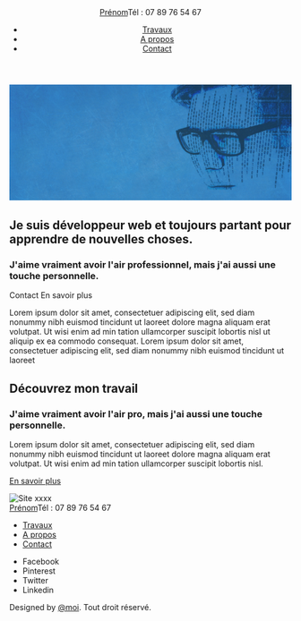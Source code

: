 <html lang="fr">
<head>
  	<meta charset="utf-8">
  	<title>Prénom, développeur Web à ville</title>
  	<link rel="stylesheet" href="css/style.css">
</head>

<body>
  	<header>
		<div class="inside">
			<div><a href="#">Prénom</a>Tél : 07 89 76 54 67</div>
			<nav>
				<ul>
					<li><a href="#">Travaux</a></li>
					<li><a href="#">A propos</a></li>
					<li><a href="#">Contact</a></li>
				</ul>
			</nav>
		</div>
	</header>
		<div class="bghome">
			<img src="bg-home.jpg">
		</div>
			<h2>Je suis développeur web et toujours partant pour apprendre de nouvelles choses.</h2>
	<div>
		<h3>J'aime vraiment avoir l'air professionnel, mais j'ai aussi une touche personnelle.</h3>
			Contact
			En savoir plus
			<p>Lorem ipsum dolor sit amet, consectetuer adipiscing elit, sed diam nonummy nibh euismod tincidunt ut laoreet dolore magna aliquam erat volutpat. Ut wisi enim ad min tation ullamcorper suscipit lobortis nisl ut aliquip ex ea commodo consequat.
			Lorem ipsum dolor sit amet, consectetuer adipiscing elit, sed diam nonummy nibh euismod tincidunt ut laoreet</p>
	</div>
		<section>
			<div class="inside">
				<h2>Découvrez mon travail</h2>
				<div>
					<div>
						<h3>J'aime vraiment avoir l'air pro, mais j'ai aussi une touche personnelle.</h3>
						<p>Lorem ipsum dolor sit amet, consectetuer adipiscing elit, sed diam nonummy nibh euismod tincidunt ut laoreet dolore magna aliquam erat volutpat. Ut wisi enim ad min tation ullamcorper suscipit lobortis nisl.</p>
						<p><a href="#">En savoir plus</a></p>
					</div>
					<div>
						<img src="images/mockups.jpg" alt="Site xxxx" />
					</div>
				</div>
			</div>
		</section>
	</main>
	<footer>
		<div class="inside">
			<div class="footer-top">
			<div><a href="#">Prénom</a>Tél : 07 89 76 54 67</div>
				<nav>
					<ul>
						<li><a href="#">Travaux</a></li>
						<li><a href="#">A propos</a></li>
						<li><a href="#">Contact</a></li>
					</ul>
				</nav>
			</div>
			<div class="footer-bottom">
				<div>
					<ul>
						<li><i class="fa fa-facebook"></i><span>Facebook</span></li>
						<li><i class="fa fa-pinterest"></i><span>Pinterest</span></li>
						<li><i class="fa fa-twitter"></i><span>Twitter</span></li>
						<li><i class="fa fa-linkedin"></i><span>Linkedin</span></li>
					</ul>
				</div>
				<p>Designed by <a href="#">@moi</a>. Tout droit réservé.</p>
			</div>
		</div>
	</footer>
</body>
</html>
